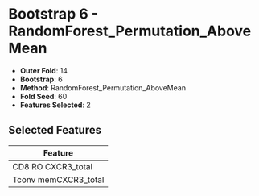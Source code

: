 # Bootstrap 6 - RandomForest_Permutation_AboveMean

- **Outer Fold**: 14
- **Bootstrap**: 6
- **Method**: RandomForest_Permutation_AboveMean
- **Fold Seed**: 60
- **Features Selected**: 2

## Selected Features

| Feature |
|---------|
| CD8 RO CXCR3_total |
| Tconv memCXCR3_total |
